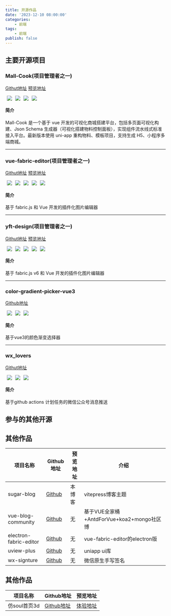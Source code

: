 ```yaml
---
title: 开源作品
date: '2023-12-10 08:00:00'
categories:
    - 前端
tags:
    - 前端
publish: false
---
```


## 主要开源项目

### Mall-Cook(项目管理者之一)
[Githut地址](https://github.com/wangyuan389/mall-cook)
[预览地址](http://www.sunmao-design.top/#/managet)

<div style="display:flex;justify-content:flex-start;align-items:center;margin-bottom:10px;">
    <img style='margin:0 5px' src='https://badgen.net/github/stars/wangyuan389/mall-cook' />
    <img style='margin:0 5px' src='https://badgen.net/github/forks/wangyuan389/mall-cook' />
    <img style='margin:0 5px' src='https://img.shields.io/badge/Vue2-42b983?logo=javascript&logoColor=fff&style=flat' />
    <img style='margin:0 5px' src='https://img.shields.io/badge/Webpack-FFA500?logo=travis&logoColor=fff&style=flat' />
</div>

#### 简介
Mall-Cook 是一个基于 vue 开发的可视化商城搭建平台，包括多页面可视化构建、Json Schema 生成器（可视化搭建物料控制面板），实现组件流水线式标准接入平台。最新版本使用 uni-app 重构物料、模板项目，支持生成 H5、小程序多端商城。

***

### vue-fabric-editor(项目管理者之一)
[Githut地址](https://github.com/nihaojob/vue-fabric-editor)
[预览地址](https://nihaojob.github.io/vue-fabric-editor/#/)

<div style="display:flex;justify-content:flex-start;align-items:center;margin-bottom:10px;">
    <img style='margin:0 5px' src='https://badgen.net/github/stars/nihaojob/vue-fabric-editor' />
    <img style='margin:0 5px' src='https://badgen.net/github/forks/nihaojob/vue-fabric-editor' />
    <img style='margin:0 5px' src='https://img.shields.io/badge/Vue3-42b983?logo=javascript&logoColor=fff&style=flat' />
    <img style='margin:0 5px' src='https://img.shields.io/badge/Vite-FFA500?logo=travis&logoColor=fff&style=flat' />
    <img style='margin:0 5px' src='https://img.shields.io/badge/Fabricjs-1E90FF?logo=javascript&logoColor=fff&style=flat' />
</div>

#### 简介
基于 fabric.js 和 Vue 开发的插件化图片编辑器

***

### yft-design(项目管理者之一)
[Githut地址](https://github.com/dromara/yft-design.git)
[预览地址](https://yft.design)

<div style="display:flex;justify-content:flex-start;align-items:center;margin-bottom:10px;">
    <img style='margin:0 5px' src='https://badgen.net/github/stars/dromara/yft-design' />
    <img style='margin:0 5px' src='https://badgen.net/github/forks/dromara/yft-design' />
    <img style='margin:0 5px' src='https://img.shields.io/badge/Vue3-42b983?logo=javascript&logoColor=fff&style=flat' />
    <img style='margin:0 5px' src='https://img.shields.io/badge/Vite-FFA500?logo=travis&logoColor=fff&style=flat' />
    <img style='margin:0 5px' src='https://img.shields.io/badge/Fabricjs-1E90FF?logo=javascript&logoColor=fff&style=flat' />
</div>

#### 简介
基于 fabric.js v6 和 Vue 开发的插件化图片编辑器

***

### color-gradient-picker-vue3
[Github地址](https://github.com/Qiu-Jun/color-gradient-picker-vue3)
<div style="display:flex;justify-content:flex-start;align-items:center;margin-bottom:10px;">
    <img style='margin:0 5px' src='https://badgen.net/npm/v/color-gradient-picker-vue3' />
    <img style='margin:0 5px' src='https://badgen.net/npm/dt/color-gradient-picker-vue3' />
    <img style='margin:0 5px' src='https://img.shields.io/badge/Vue3-42b983?logo=javascript&logoColor=fff&style=flat' />
</div>

#### 简介
基于vue3的颜色渐变选择器

***

### wx_lovers
[Githut地址](https://github.com/Qiu-Jun/wx_lovers)
<div style="display:flex;justify-content:flex-start;align-items:center;margin-bottom:10px;">
    <img style='margin:0 5px' src='https://badgen.net/github/stars/Qiu-Jun/wx_lovers' />
    <img style='margin:0 5px' src='https://badgen.net/github/forks/Qiu-Jun/wx_lovers' />
    <img style='margin:0 5px' src='https://img.shields.io/badge/Nodejs-42b983?logo=javascript&logoColor=fff&style=flat' />
</div>

#### 简介
基于github actions 计划任务的微信公众号消息推送

## 参与的其他开源
## 其他作品
|  项目名称 |     Github地址     |   预览地址  |  介绍  |
|   ----   |   ----    |   ----  |   ---    |
|  sugar-blog  |  [Github](https://github.com/ATQQ/sugar-blog)  |  本博客 | vitepress博客主题  |
|  vue-blog-community  | [Github](https://github.com/xingxi521/vue-blog-community) | 无 | 基于VUE全家桶+AntdForVue+koa2+mongo社区博 |
|  electron-fabric-editor  | [Github](https://github.com/Qiu-Jun/electron-fabric-editor) | 无 | vue-fabric-editor的electron版 |
|  uview-plus  | [Github](https://github.com/ijry/uview-plus) | 无 | uniapp ui库 |
|  wx-signture  | [Github](https://github.com/Qiu-Jun/wx-signture) | 无 | 微信原生手写签名 |


## 其他作品
|  项目名称 |     Github地址     |   预览地址  |
|   ----   |   ----    |   ----  |
|  仿soul首页3d   | [Github地址](https://github.com/Qiu-Jun/wx_lovers.git)  |  [体验地址](https://qiu-jun.github.io/soulhome3d/) |
